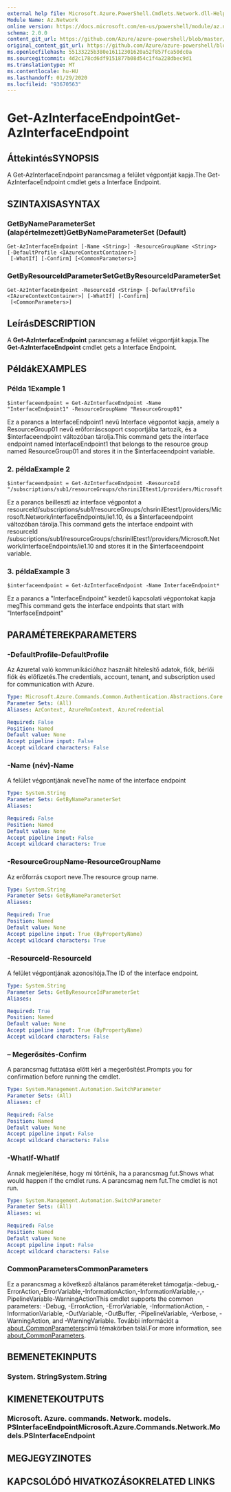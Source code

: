 ```yaml
---
external help file: Microsoft.Azure.PowerShell.Cmdlets.Network.dll-Help.xml
Module Name: Az.Network
online version: https://docs.microsoft.com/en-us/powershell/module/az.network/get-azinterfaceendpoint
schema: 2.0.0
content_git_url: https://github.com/Azure/azure-powershell/blob/master/src/Network/Network/help/Get-AzInterfaceEndpoint.md
original_content_git_url: https://github.com/Azure/azure-powershell/blob/master/src/Network/Network/help/Get-AzInterfaceEndpoint.md
ms.openlocfilehash: 55133225b380e16112301620a52f857fca50dc0a
ms.sourcegitcommit: 4d2c178cd6df9151877b08d54c1f4a228dbec9d1
ms.translationtype: MT
ms.contentlocale: hu-HU
ms.lasthandoff: 01/29/2020
ms.locfileid: "93670563"
---
```

# <span data-ttu-id="d246e-101">Get-AzInterfaceEndpoint</span><span class="sxs-lookup"><span data-stu-id="d246e-101">Get-AzInterfaceEndpoint</span></span>

## <span data-ttu-id="d246e-102">Áttekintés</span><span class="sxs-lookup"><span data-stu-id="d246e-102">SYNOPSIS</span></span>
<span data-ttu-id="d246e-103">A Get-AzInterfaceEndpoint parancsmag a felület végpontját kapja.</span><span class="sxs-lookup"><span data-stu-id="d246e-103">The Get-AzInterfaceEndpoint cmdlet gets a Interface Endpoint.</span></span>

## <span data-ttu-id="d246e-104">SZINTAXISA</span><span class="sxs-lookup"><span data-stu-id="d246e-104">SYNTAX</span></span>

### <span data-ttu-id="d246e-105">GetByNameParameterSet (alapértelmezett)</span><span class="sxs-lookup"><span data-stu-id="d246e-105">GetByNameParameterSet (Default)</span></span>
```
Get-AzInterfaceEndpoint [-Name <String>] -ResourceGroupName <String> [-DefaultProfile <IAzureContextContainer>]
 [-WhatIf] [-Confirm] [<CommonParameters>]
```

### <span data-ttu-id="d246e-106">GetByResourceIdParameterSet</span><span class="sxs-lookup"><span data-stu-id="d246e-106">GetByResourceIdParameterSet</span></span>
```
Get-AzInterfaceEndpoint -ResourceId <String> [-DefaultProfile <IAzureContextContainer>] [-WhatIf] [-Confirm]
 [<CommonParameters>]
```

## <span data-ttu-id="d246e-107">Leírás</span><span class="sxs-lookup"><span data-stu-id="d246e-107">DESCRIPTION</span></span>
<span data-ttu-id="d246e-108">A **Get-AzInterfaceEndpoint** parancsmag a felület végpontját kapja.</span><span class="sxs-lookup"><span data-stu-id="d246e-108">The **Get-AzInterfaceEndpoint** cmdlet gets a Interface Endpoint.</span></span>

## <span data-ttu-id="d246e-109">Példák</span><span class="sxs-lookup"><span data-stu-id="d246e-109">EXAMPLES</span></span>

### <span data-ttu-id="d246e-110">Példa 1</span><span class="sxs-lookup"><span data-stu-id="d246e-110">Example 1</span></span>
```
$interfaceendpoint = Get-AzInterfaceEndpoint -Name "InterfaceEndpoint1" -ResourceGroupName "ResourceGroup01"
```

<span data-ttu-id="d246e-111">Ez a parancs a InterfaceEndpoint1 nevű Interface végpontot kapja, amely a ResourceGroup01 nevű erőforráscsoport csoportjába tartozik, és a $interfaceendpoint változóban tárolja.</span><span class="sxs-lookup"><span data-stu-id="d246e-111">This command gets the interface endpoint named InterfaceEndpoint1 that belongs to the resource group named ResourceGroup01 and stores it in the $interfaceendpoint variable.</span></span>

### <span data-ttu-id="d246e-112">2. példa</span><span class="sxs-lookup"><span data-stu-id="d246e-112">Example 2</span></span>
```
$interfaceendpoint = Get-AzInterfaceEndpoint -ResourceId "/subscriptions/sub1/resourceGroups/chsriniIEtest1/providers/Microsoft.Network/interfaceEndpoints/ie1.10"
```

<span data-ttu-id="d246e-113">Ez a parancs beilleszti az interface végpontot a resourceId/subscriptions/sub1/resourceGroups/chsriniIEtest1/providers/Microsoft.Network/interfaceEndpoints/ie1.10, és a $interfaceendpoint változóban tárolja.</span><span class="sxs-lookup"><span data-stu-id="d246e-113">This command gets the interface endpoint with resourceId /subscriptions/sub1/resourceGroups/chsriniIEtest1/providers/Microsoft.Network/interfaceEndpoints/ie1.10 and stores it in the $interfaceendpoint variable.</span></span>

### <span data-ttu-id="d246e-114">3. példa</span><span class="sxs-lookup"><span data-stu-id="d246e-114">Example 3</span></span>
```
$interfaceendpoint = Get-AzInterfaceEndpoint -Name InterfaceEndpoint*
```

<span data-ttu-id="d246e-115">Ez a parancs a "InterfaceEndpoint" kezdetű kapcsolati végpontokat kapja meg</span><span class="sxs-lookup"><span data-stu-id="d246e-115">This command gets the interface endpoints that start with "InterfaceEndpoint"</span></span>

## <span data-ttu-id="d246e-116">PARAMÉTEREK</span><span class="sxs-lookup"><span data-stu-id="d246e-116">PARAMETERS</span></span>

### <span data-ttu-id="d246e-117">-DefaultProfile</span><span class="sxs-lookup"><span data-stu-id="d246e-117">-DefaultProfile</span></span>
<span data-ttu-id="d246e-118">Az Azuretal való kommunikációhoz használt hitelesítő adatok, fiók, bérlői fiók és előfizetés.</span><span class="sxs-lookup"><span data-stu-id="d246e-118">The credentials, account, tenant, and subscription used for communication with Azure.</span></span>

```yaml
Type: Microsoft.Azure.Commands.Common.Authentication.Abstractions.Core.IAzureContextContainer
Parameter Sets: (All)
Aliases: AzContext, AzureRmContext, AzureCredential

Required: False
Position: Named
Default value: None
Accept pipeline input: False
Accept wildcard characters: False
```

### <span data-ttu-id="d246e-119">-Name (név)</span><span class="sxs-lookup"><span data-stu-id="d246e-119">-Name</span></span>
<span data-ttu-id="d246e-120">A felület végpontjának neve</span><span class="sxs-lookup"><span data-stu-id="d246e-120">The name of the interface endpoint</span></span>

```yaml
Type: System.String
Parameter Sets: GetByNameParameterSet
Aliases:

Required: False
Position: Named
Default value: None
Accept pipeline input: False
Accept wildcard characters: True
```

### <span data-ttu-id="d246e-121">-ResourceGroupName</span><span class="sxs-lookup"><span data-stu-id="d246e-121">-ResourceGroupName</span></span>
<span data-ttu-id="d246e-122">Az erőforrás csoport neve.</span><span class="sxs-lookup"><span data-stu-id="d246e-122">The resource group name.</span></span>

```yaml
Type: System.String
Parameter Sets: GetByNameParameterSet
Aliases:

Required: True
Position: Named
Default value: None
Accept pipeline input: True (ByPropertyName)
Accept wildcard characters: True
```

### <span data-ttu-id="d246e-123">-ResourceId</span><span class="sxs-lookup"><span data-stu-id="d246e-123">-ResourceId</span></span>
<span data-ttu-id="d246e-124">A felület végpontjának azonosítója.</span><span class="sxs-lookup"><span data-stu-id="d246e-124">The ID of the interface endpoint.</span></span>

```yaml
Type: System.String
Parameter Sets: GetByResourceIdParameterSet
Aliases:

Required: True
Position: Named
Default value: None
Accept pipeline input: True (ByPropertyName)
Accept wildcard characters: False
```

### <span data-ttu-id="d246e-125">– Megerősítés</span><span class="sxs-lookup"><span data-stu-id="d246e-125">-Confirm</span></span>
<span data-ttu-id="d246e-126">A parancsmag futtatása előtt kéri a megerősítést.</span><span class="sxs-lookup"><span data-stu-id="d246e-126">Prompts you for confirmation before running the cmdlet.</span></span>

```yaml
Type: System.Management.Automation.SwitchParameter
Parameter Sets: (All)
Aliases: cf

Required: False
Position: Named
Default value: None
Accept pipeline input: False
Accept wildcard characters: False
```

### <span data-ttu-id="d246e-127">-WhatIf</span><span class="sxs-lookup"><span data-stu-id="d246e-127">-WhatIf</span></span>
<span data-ttu-id="d246e-128">Annak megjelenítése, hogy mi történik, ha a parancsmag fut.</span><span class="sxs-lookup"><span data-stu-id="d246e-128">Shows what would happen if the cmdlet runs.</span></span>
<span data-ttu-id="d246e-129">A parancsmag nem fut.</span><span class="sxs-lookup"><span data-stu-id="d246e-129">The cmdlet is not run.</span></span>

```yaml
Type: System.Management.Automation.SwitchParameter
Parameter Sets: (All)
Aliases: wi

Required: False
Position: Named
Default value: None
Accept pipeline input: False
Accept wildcard characters: False
```

### <span data-ttu-id="d246e-130">CommonParameters</span><span class="sxs-lookup"><span data-stu-id="d246e-130">CommonParameters</span></span>
<span data-ttu-id="d246e-131">Ez a parancsmag a következő általános paramétereket támogatja:-debug,-ErrorAction,-ErrorVariable,-InformationAction,-InformationVariable,-,-PipelineVariable-WarningAction</span><span class="sxs-lookup"><span data-stu-id="d246e-131">This cmdlet supports the common parameters: -Debug, -ErrorAction, -ErrorVariable, -InformationAction, -InformationVariable, -OutVariable, -OutBuffer, -PipelineVariable, -Verbose, -WarningAction, and -WarningVariable.</span></span> <span data-ttu-id="d246e-132">További információt a [about_CommonParameters](https://go.microsoft.com/fwlink/?LinkID=113216)című témakörben talál.</span><span class="sxs-lookup"><span data-stu-id="d246e-132">For more information, see [about_CommonParameters](https://go.microsoft.com/fwlink/?LinkID=113216).</span></span>

## <span data-ttu-id="d246e-133">BEMENETEK</span><span class="sxs-lookup"><span data-stu-id="d246e-133">INPUTS</span></span>

### <span data-ttu-id="d246e-134">System. String</span><span class="sxs-lookup"><span data-stu-id="d246e-134">System.String</span></span>

## <span data-ttu-id="d246e-135">KIMENETEK</span><span class="sxs-lookup"><span data-stu-id="d246e-135">OUTPUTS</span></span>

### <span data-ttu-id="d246e-136">Microsoft. Azure. commands. Network. models. PSInterfaceEndpoint</span><span class="sxs-lookup"><span data-stu-id="d246e-136">Microsoft.Azure.Commands.Network.Models.PSInterfaceEndpoint</span></span>

## <span data-ttu-id="d246e-137">MEGJEGYZI</span><span class="sxs-lookup"><span data-stu-id="d246e-137">NOTES</span></span>

## <span data-ttu-id="d246e-138">KAPCSOLÓDÓ HIVATKOZÁSOK</span><span class="sxs-lookup"><span data-stu-id="d246e-138">RELATED LINKS</span></span>
